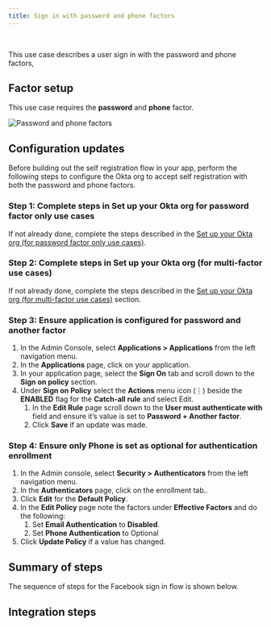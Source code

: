 ```yaml
---
title: Sign in with password and phone factors
---
```


<div class="oie-embedded-sdk">

<ApiLifecycle access="ie" /><br>

<StackSelector class="cleaner-selector"/>

This use case describes a user sign in with the password and phone factors,

## Factor setup

This use case requires the **password** and **phone** factor.

<div class="common-image-format">

![Password and phone factors](/img/oie-embedded-sdk/factor-password-phone.png
 "Password and phone factors")

</div>

## Configuration updates

Before building out the self registration flow in your app, perform
the following steps to configure the Okta org to accept self registration
with both the password and phone factors.

### Step 1:  Complete steps in Set up your Okta org for password factor only use cases

If not already done, complete the steps described in the
[Set up your Okta org (for password factor only use cases)](/docs/guides/oie-embedded-common-org-setup/aspnet/main/#set-up-your-okta-org-for-password-factor-only-use-cases).

### Step 2:  Complete steps in Set up your Okta org (for multi-factor use cases)

If not already done, complete the steps described in the
[Set up your Okta org (for multi-factor use cases)](/docs/guides/oie-embedded-common-org-setup/aspnet/main/#set-up-your-okta-org-for-multifactor-use-cases) section.

### Step 3:  Ensure application is configured for password and another factor

1. In the Admin Console, select **Applications > Applications** from the left
   navigation menu.
1. In the **Applications** page, click on your application.
1. In your application page, select the **Sign On** tab and scroll down to the
   **Sign on policy** section.
1. Under **Sign on Policy** select the **Actions** menu icon (⋮) beside the
   **ENABLED** flag for the **Catch-all rule** and select Edit.
   1. In the **Edit Rule** page scroll down to the
     **User must authenticate with** field and ensure it’s value is set to
     **Password + Another factor**.
   1. Click **Save** if an update was made.

### Step 4:  Ensure only Phone is set as optional for authentication enrollment

1. In the Admin console, select **Security > Authenticators** from the left navigation menu.
1. In the **Authenticators** page, click on the enrollment tab..
1. Click **Edit** for the **Default Policy**.
1. In the **Edit Policy** page note the factors under **Effective Factors** and do the following:
   1. Set **Email Authentication** to **Disabled**.
   1. Set **Phone Authentication** to Optional
1. Click **Update Policy** if a value has changed.

## Summary of steps

The sequence of steps for the Facebook sign in flow is shown below.

<StackSelector snippet="summaryofsteps" noSelector />

## Integration steps

<StackSelector snippet="integrationsteps" noSelector />

</div>
